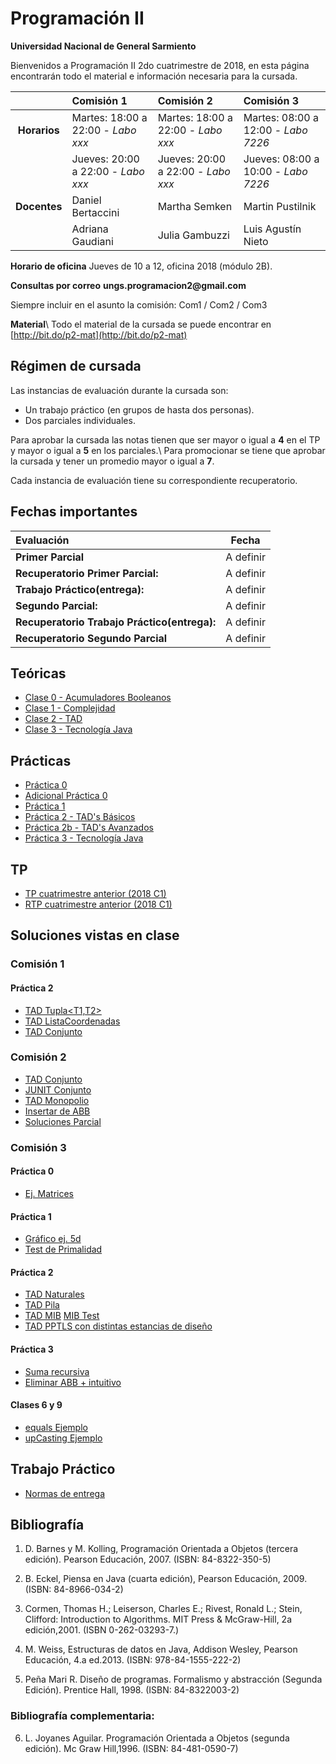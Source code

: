 # Programación II 

**Universidad Nacional de General Sarmiento**

Bienvenidos a Programación II 2do cuatrimestre de 2018, en esta página encontrarán todo el material e información necesaria para la cursada.


|            | Comisión 1             | Comisión 2              | Comisión 3              |
|  :---:     |    :---               |    :---                |    :---                |
| **Horarios**   |  Martes: 18:00 a 22:00 - _Labo xxx_ | Martes: 18:00 a 22:00 - _Labo xxx_  | Martes: 08:00 a 12:00 - _Labo 7226_  |
|            |  Jueves: 20:00 a 22:00 - _Labo xxx_     | Jueves: 20:00 a 22:00 - _Labo xxx_  | Jueves: 08:00 a 10:00 - _Labo 7226_ |
| **Docentes**   |   Daniel Bertaccini    | Martha Semken           |  Martin Pustilnik       |
|            |   Adriana Gaudiani      | Julia Gambuzzi         |  Luis Agustín Nieto     |

**Horario de oficina**
Jueves de 10 a 12, oficina 2018 (módulo 2B).

**Consultas por correo**
__ungs.programacion2@gmail.com__

Siempre incluir en el asunto la comisión: Com1 / Com2 / Com3

**Material**\\
Todo el material de la cursada se puede encontrar en [http://bit.do/p2-mat](http://bit.do/p2-mat)

## Régimen de cursada

Las instancias de evaluación durante la cursada son:

* Un trabajo práctico (en grupos de hasta dos personas).
* Dos parciales individuales.

Para aprobar la cursada las notas tienen que ser mayor o igual a **4** en el TP y mayor o igual a **5** en los parciales.\\
Para promocionar se tiene que aprobar la cursada y tener un promedio mayor o igual a **7**.

Cada instancia de evaluación tiene su correspondiente recuperatorio.

## Fechas importantes

|  Evaluación           |   Fecha     |
|  :---                   |    :---:        |
|**Primer Parcial**       |     A definir   |
|**Recuperatorio Primer Parcial:**    |     A definir       |
|**Trabajo Práctico(entrega):**    |     A definir   |
|**Segundo Parcial:**     |     A definir   |
|**Recuperatorio Trabajo Práctico(entrega):**  |     A definir   |
|**Recuperatorio Segundo Parcial**    |     A definir   |




## Teóricas
- [Clase 0 - Acumuladores Booleanos](../teoricas/Clase%2000%20Acumuladores%20Booleanos%2020150301.pdf)
- [Clase 1 - Complejidad](../teoricas/Clase%2001%20Complejidad%2020150101.pdf)
- [Clase 2 - TAD](../teoricas/Clase%2002%20TAD%2020170201.pdf)
- [Clase 3 - Tecnología Java](../teoricas/Clase%2003%20Tecnologia%20java%2020170101.pdf)

## Prácticas
- [Práctica 0](../practicas/Practica%2000%2020170419.pdf)
- [Adicional Práctica 0](../practicas/Practica%2000%2020170419.pdf)
- [Práctica 1](../practicas//Practica%2001%2020170403.pdf)
- [Práctica 2 - TAD's Básicos](../practicas/Practica%2002a%20TAD%20Basicos%2020170123.pdf)
- [Práctica 2b - TAD's Avanzados](../practicas/Practica%2002b%20TAD%20Avanzados%2020170123.pdf)
- [Práctica 3 - Tecnología Java](../practicas/Practica%2003%20Tecnologias%2020170101.pdf)

## TP
- [TP cuatrimestre anterior (2018 C1)](../tp/TP1%20C1%202018.pdf)
- [RTP cuatrimestre anterior (2018 C1)](../tp/TP1%20C1%202018%20recup.pdf)



## Soluciones vistas en clase
### Comisión 1

#### Práctica 2
- [TAD Tupla<T1,T2>](../codigo/Tupla.java)
- [TAD ListaCoordenadas](../codigo/ListaCoordenadas.java)
- [TAD Conjunto](../codigo/Conjunto.java)


### Comisión 2
- [TAD Conjunto](../codigo/conjunto1.java)
- [JUNIT Conjunto](../codigo/testConj1.java)
- [TAD Monopolio](../codigo/mono.txt)
- [Insertar de ABB](../codigo/ArbolBB_.java)
- [Soluciones Parcial](../codigo/parcial1.txt)

### Comisión 3
#### Práctica 0
- [Ej. Matrices](../codigo/matPrac0.java)
#### Práctica 1
- [Gráfico ej. 5d](../codigo/practica1-5d.xlsx) 
- [Test de Primalidad](../codigo/esPrimo3.txt)
#### Práctica 2
- [TAD Naturales](../codigo/nat.java)
- [TAD Pila](../codigo/Pila.txt)
- [TAD MIB](../codigo/MIB.java) [MIB Test](../codigo/TestMIB.java)
- [TAD PPTLS con distintas estancias de diseño](../codigo/PPTLSv2.pdf)
#### Práctica 3
- [Suma recursiva](../codigo/recur%20ej1.txt)
- [Eliminar ABB + intuitivo](../codigo/ABB%20TP.txt)
#### Clases 6 y 9
- [equals Ejemplo](../codigo/equalsConj.txt)
- [upCasting Ejemplo](../codigo/upCasting.txt)


## Trabajo Práctico
- [Normas de entrega](../tp/entregas) 


## Bibliografía

1. D. Barnes y M. Kolling, Programación Orientada a Objetos (tercera edición). Pearson Educación, 2007. (ISBN: 84-8322-350-5)

2. B. Eckel, Piensa en Java (cuarta edición), Pearson Educación, 2009.(ISBN: 84-8966-034-2)

3. Cormen, Thomas H.; Leiserson, Charles E.; Rivest, Ronald L.; Stein, Clifford: Introduction to Algorithms. MIT Press & McGraw-Hill, 2a edición,2001. (ISBN 0-262-03293-7.) 

4. M. Weiss, Estructuras de datos en Java, Addison Wesley, Pearson Educación, 4.a ed.2013. (ISBN: 978-84-1555-222-2)

5. Peña Mari R. Diseño de programas. Formalismo y abstracción (Segunda Edición). Prentice Hall, 1998. (ISBN: 84-8322003-2)

### Bibliografía complementaria:
6. L. Joyanes Aguilar. Programación Orientada a Objetos (segunda edición). Mc Graw Hill,1996. (ISBN: 84-481-0590-7)


